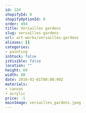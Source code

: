 ```yaml
---
id: 124
shopifyId: 0
shopifyOptionId: 0
order: 494
title: Versailles gardens
slug: versailles-gardens
url: art-works/versailles-gardens
aliases: []
categories:
- painting
inStock: false
isVisible: false
location: ""
height: 60
width: 80
date: 2010-01-01T00:00:00Z
materials:
- canvas
- acrylic
price: -1
mainImage: versailles_gardens.jpeg
---
```


